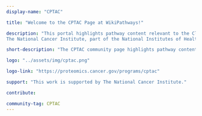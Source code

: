 ```yaml
---
display-name: "CPTAC"

title: "Welcome to the CPTAC Page at WikiPathways!"

description: "This portal highlights pathway content relevant to the Clinical Proteomic Tumor Analysis Consortium (CPTAC).
The National Cancer Institute, part of the National Institutes of Health, announced the launch of a Clinical Proteomic Tumor Analysis Consortium in August 2011. CPTAC is a comprehensive and coordinated effort to accelerate the understanding of the molecular basis of cancer through the application of robust, quantitative, proteomic technologies and workflows. The overarching goal of CPTAC is to improve our ability to diagnose, treat and prevent cancer. To achieve this goal in a scientifically rigorous manner, the NCI launched CPTAC to systematically identify proteins that derive from alterations in cancer genomes and related biological processes, and provide this data with accompanying assays and protocols to the public."

short-description: "The CPTAC community page highlights pathway content relevant to the Clinical Proteomic Tumor Analysis Consortium (CPTAC)."

logo: "../assets/img/cptac.png"

logo-link: "https://proteomics.cancer.gov/programs/cptac"

support: "This work is supported by The National Cancer Institute."

contribute:

community-tag: CPTAC
---
```


